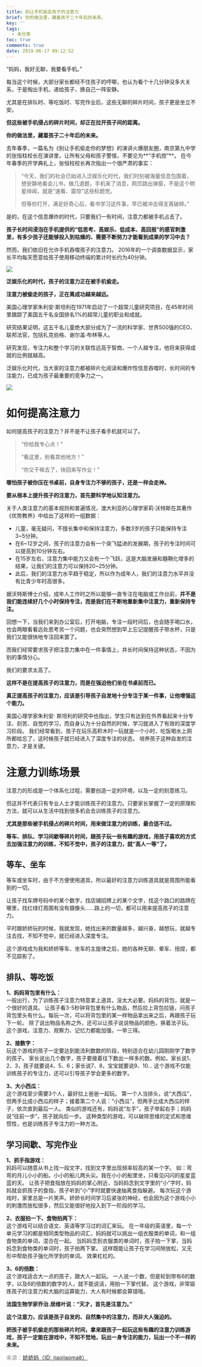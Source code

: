 ```yaml
---
title: 别让手机偷走孩子的注意力
brief: 你的做法里，藏着孩子二十年后的未来。
key: ''
tags:
  - 未分类
toc: true
comments: true
date: 2019-06-17 09:12:52
---
```


“妈妈，我好无聊，我要看手机。”

每当这个时候，大部分家长都经不住孩子的哼唧，也认为看个十几分钟没多大关系，于是掏出手机，递给孩子，换自己一阵安静。

尤其是在排队时、等吃饭时、写完作业后，这些无聊的碎片时间，孩子更是坐立不安。

**但这些被手机侵占的碎片时间，却正在拉开孩子间的距离。**

**你的做法里，藏着孩子二十年后的未来。**

<!-- more -->

去年春季，一篇名为《别让手机偷走你的梦想》的演讲火爆朋友圈，南京第九中学的张恒柱校长在演讲里，让所有父母和孩子警惕，不要沦为**“手机控”**。
在今年春季的开学典礼上，张恒柱校长再次指出一个很严肃的事实：
> “今天，我们的社会已始进入泛娱乐化时代，我们时刻被海量信息包围着，想安静地看会儿书，做几道题，手机来了消息，网页跳出弹窗，不是这个明星绯闻，就是“速看、震惊”这些标题党。
> 
> 但等你打开，满足好奇心后，看书学习这件事，早已被冲击得支离破碎。”

是的，在这个信息爆炸的时代，只要我们一有时间，注意力都被手机占去了。

**孩子长时间浸泡在手机提供的“低思考、高娱乐、低成本、高回报”的感官刺激里，有多少孩子还能够投入到枯燥的、需要不断努力才能看到成果的学习中去？**

然而，我们依旧在允许手机吞噬孩子的注意力。
2016年的一个调查数据显示，家长平均每天愿意给孩子使用移动终端的累计时长约为40分钟。

![](/pic/unclassified/20190617_1.jpg)

**泛娱乐化的时代，孩子的注意力正在被手机偷走。**

**注意力被偷走的孩子，正在离成功越来越远。**

美国心理学家朱利安·斯坦利在1971年启动了一个超常儿童研究项目，在45年时间里跟踪了美国五千名全国排名1%的超常儿童的职业和成就。

研究结果证明，这五千名儿童绝大部分成为了一流的科学家、世界500强的CEO、联邦法官，包括扎克伯格、谢尔盖·布林等人。

研究发现，专注力和整个学习的关联性远高于智商，一个人越专注，他将来获得成就的比例就越高。

泛娱乐化时代，当大家的注意力都被碎片化阅读和爆炸性信息吞噬时，长时间的专注能力，已成为孩子最重要的竞争力之一。

![](/pic/unclassified/20190617_2.jpg)

# 如何提高注意力

如何提高孩子的注意力？并不是不让孩子看手机就可以了。
> “你给我专心点！”
> 
> “看这里，别看其他地方！”
> 
> “你又干嘛去了，快回来写作业！”

**哪怕孩子被你压在书桌前，自身专注力不够的孩子，还是一样会走神。**

**要从根本上提升孩子的注意力，首先要科学地认知注意力。**

关于人类注意力的基本规则和普遍情况，澳大利亚的心理学家莉·沃特斯在其著作《优势教养》中给出了这样的一组数据：
*   儿童，毫无疑问，不擅长集中和保持注意力，多数3岁的孩子只能保持专注3~5分钟。
*   在6~12岁之间，孩子的注意力会有一个突飞猛进的发展期，孩子的专注时间可以提高到10分钟左右。
*   在15岁左右，注意力集中能力又会有一个飞跃，这是大脑发展和髓鞘化增多的结果，让我们的注意力可以保持20~25分钟。
*   此后，我们的注意力水平趋于稳定，所以作为成年人，我们的注意力水平并没有比青少年时高很多。

据沃特斯博士介绍，成年人工作时之所以能够一直专注在电脑或工作台前，**并不是我们能连续好几个小时保持专注，而是我们在不断地重新集中注意力，重新保持专注。**

回想一下，当我们来到办公室后，打开电脑，专注一段时间后，也会随手喝口水，也会两眼看看远处思考另一个问题，也会突然想到早上忘记提醒孩子带水杯，只是我们又能很快地专注回来罢了。

而我们经常要求孩子把注意力集中在一件事情上，并长时间保持这种状态，不因为别的事情分心。

我们的要求太高了。

**这样不是在提高孩子的注意力，而是在强迫他们坐在书桌前而已。**

**真正提高孩子的注意力，应该是引导孩子自发地十分专注于某一件事，让他增强这个能力。**

美国心理学家朱利安· 斯坦利的研究中也指出，学生只有达到在外界看起来十分专注、刻苦、自觉的学习，而自身认为十分自然的时候，学习就进入了有效的深度学习阶段。
我们经常看到，孩子在玩乐高积木时一玩就是一个小时，吃饭喝水上厕所都给忘了，这时候孩子就已经进入了深度专注的状态。
培养孩子这种自发的注意力，才是关键。

# 注意力训练场景

注意力的形成是一个体系化过程，需要创造一定的环境，以及一定的刻意练习。

但这并不代表只有专业人士才能训练孩子的注意力。只要家长掌握了一定的原理和方法，就可以从生活中找到很多机会去训练孩子的注意力。

**尤其是那些被手机侵占的碎片时间，用来做注意力的训练，最合适不过。**

**等车、排队、学习间歇等碎片时间，跟孩子玩一些有趣的游戏，用孩子喜欢的方式去加强注意力的训练，不知不觉中，孩子的注意力，就“高人一等”了。**

## 等车、坐车
等车或坐车时，由于不方便使用道具，所以最好的注意力训练道具就是周围所能看到的一切。

让孩子找车牌号码中的某个数字，找店铺招牌上的某个文字，找这个路口的路牌在哪里，找红绿灯周围有没有摄像头……路上的一切，都可以用来提高孩子的注意力。

平时跟娇娇玩的时候，我就发现，她找出来的数量越多，越兴奋，越想玩，就越专注去找，不知不觉中，就已经进入深度专注。

这个游戏成为我和娇娇等车、坐车的主旋律之后，她的各种无聊、晕车、扭捏，都不见踪影了。

## 排队、等吃饭
**1、妈妈背包里有什么：**  
一般出行，为了训练孩子注意力特意拿上道具，没太大必要。妈妈的背包，就是一个很好的道具。
让孩子看3-5秒钟背包里有什么物品，然后拉上背包拉链，问孩子背包里头有什么。每玩一次，可以将背包里的某一样物品拿出来之后，再跟孩子玩下一轮。
除了说出物品名称之外，还可以让孩子说说物品的颜色，换着法子玩。
这个游戏，注意力、观察力、记忆力都能加强，一举三得。

**2、接数字：**  
玩这个游戏的孩子一定要达到能流利数数的阶段，特别适合在幼儿园刚刚学了数字的孩子。
家长说出几个数字，孩子要接着往下数出一样多的数。例如，家长说1、2、3，孩子就要说4、5、6；家长说7、8，宝宝就要说9、10...
这个游戏不仅能训练孩子的专注力，还可以引导孩子学会更多的数字。

**3、大小西瓜：**  
这个游戏至少需要3个人，最好拉上爸爸一起玩。
第一个人当排头，说“大西瓜”，但两手比成小西瓜的样子；接着第二个人说：“小西瓜”，但两手比成大西瓜的样子，依次直到最后一人。
类似的游戏还有，妈妈说“左手”，孩子举起右手；妈妈说“往前一步”，孩子就向后一步。
这种类型的游戏，可以破除思维的定式和思维惯性，也是训练孩子专注力的一种方法。

## 学习间歇、写完作业
**1、抓手指游戏：**  
妈妈可以随意从书上找一段文字，找到文字里出现频率较高的某一个字。
如：弯弯的月儿小小的船。小小的船儿两头尖。我在小小的船里坐，只看见闪闪的星星蓝蓝的天。
让孩子把食指放在妈妈的掌心附近，当妈妈念到文字里的“小”字时，妈妈就会抓孩子的食指，孩子听到“小”字时就要快速抽离食指躲避。
每次玩这个游戏时，家里总是一片笑声。娇娇长时间学习后紧张的神经，也会因为这个游戏小小的刺激而放松很多，然后又能很好地投入到下一阶段的学习。

**2、衣服拍一下、食物拍两下：**  
这个游戏可以结合语文、英语等学习过的词汇来玩。
在一年级的英语里，每一个单元学习的都是相同类型物品的词汇，妈妈就可以挑出一组衣服类的单词，和一组食物类的单词，混合在一起。
当妈妈念到衣服类的单词时，孩子拍一下掌，当妈妈念到食物类的单词时，孩子拍两下掌。
这样既能让孩子在学习间隙放松，又无形中帮助孩子强化所学到的单词。
效果杠杠的。

**3、6的倍数：**  
这个游戏适合大一点的孩子，跟大人一起玩。
一人说一个数，但是轮到带有6的数字，以及6的倍数的数字的人，就不能说话，用拍一下掌代替。
这个游戏，非常锻炼孩子的注意力和大脑的运算能力，大人有时候都会算错哦。


**法国生物学家乔治.居维叶说：“天才，首先是注意力。”**

**这个注意力，应该是孩子自发的、自然集中的注意力，而非大人强迫的。**

**把孩子被手机偷走的那些碎片时间，拿来跟孩子一起玩这些有趣的注意力训练游戏，孩子一定能在游戏中，不知不觉地，玩出一身专注的能力，玩出一个不一样的未来。**

<span style="font-family: &quot;Helvetica Neue&quot;, Helvetica, &quot;Hiragino Sans GB&quot;, &quot;Microsoft YaHei&quot;, Arial, sans-serif;background-color: rgb(255, 255, 255);letter-spacing: 0.5px;font-size: 14px;color: rgb(136, 136, 136);">来源：[娇娇妈（ID: jiaojiaoma8）](https://mp.weixin.qq.com/s?__biz=MjM5NTY2ODE0MA==&mid=2650134700&idx=2&sn=53b577230403c7ebe206e00cfb328496&chksm=bef4716f8983f87912297dd0f3eaccb9047eb5c48414a79a7ad66e21a1ca3f2fdf3ff9fc0267&mpshare=1&scene=1&srcid=0617oMBsflriWMIF9TrCx7SL#rd)


